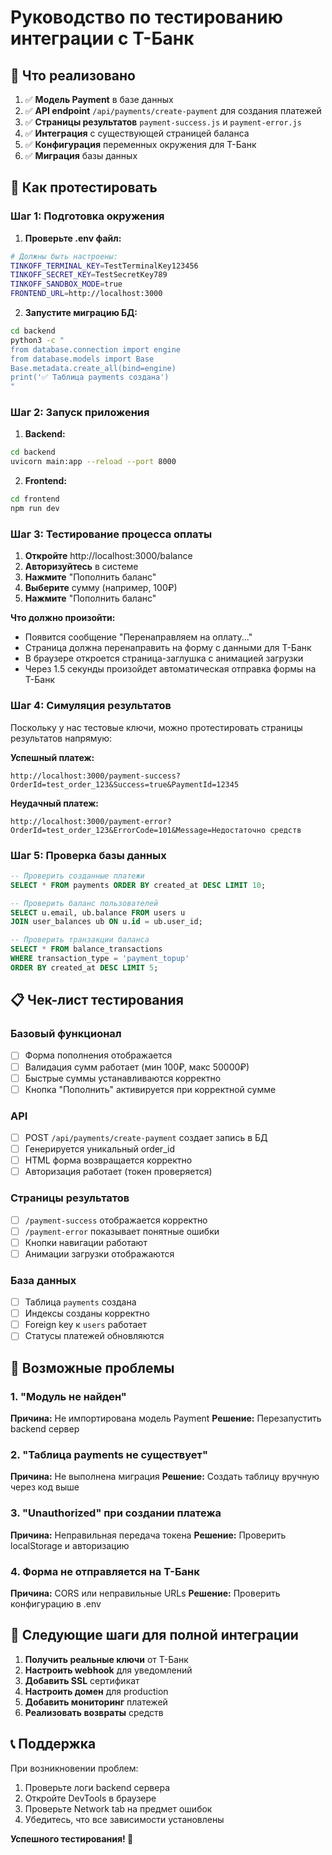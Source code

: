 # Руководство по тестированию интеграции с Т-Банк

## 🚀 Что реализовано

1. ✅ **Модель Payment** в базе данных
2. ✅ **API endpoint** `/api/payments/create-payment` для создания платежей  
3. ✅ **Страницы результатов** `payment-success.js` и `payment-error.js`
4. ✅ **Интеграция** с существующей страницей баланса
5. ✅ **Конфигурация** переменных окружения для Т-Банк
6. ✅ **Миграция** базы данных

## 🔧 Как протестировать

### Шаг 1: Подготовка окружения

1. **Проверьте .env файл:**
```bash
# Должны быть настроены:
TINKOFF_TERMINAL_KEY=TestTerminalKey123456
TINKOFF_SECRET_KEY=TestSecretKey789  
TINKOFF_SANDBOX_MODE=true
FRONTEND_URL=http://localhost:3000
```

2. **Запустите миграцию БД:**
```bash
cd backend
python3 -c "
from database.connection import engine
from database.models import Base
Base.metadata.create_all(bind=engine)
print('✅ Таблица payments создана')
"
```

### Шаг 2: Запуск приложения

1. **Backend:**
```bash
cd backend
uvicorn main:app --reload --port 8000
```

2. **Frontend:**
```bash
cd frontend  
npm run dev
```

### Шаг 3: Тестирование процесса оплаты

1. **Откройте** http://localhost:3000/balance
2. **Авторизуйтесь** в системе
3. **Нажмите** "Пополнить баланс"
4. **Выберите** сумму (например, 100₽)
5. **Нажмите** "Пополнить баланс" 

**Что должно произойти:**
- Появится сообщение "Перенаправляем на оплату..."
- Страница должна перенаправить на форму с данными для Т-Банк
- В браузере откроется страница-заглушка с анимацией загрузки
- Через 1.5 секунды произойдет автоматическая отправка формы на Т-Банк

### Шаг 4: Симуляция результатов

Поскольку у нас тестовые ключи, можно протестировать страницы результатов напрямую:

**Успешный платеж:**
```
http://localhost:3000/payment-success?OrderId=test_order_123&Success=true&PaymentId=12345
```

**Неудачный платеж:**
```
http://localhost:3000/payment-error?OrderId=test_order_123&ErrorCode=101&Message=Недостаточно средств
```

### Шаг 5: Проверка базы данных

```sql
-- Проверить созданные платежи
SELECT * FROM payments ORDER BY created_at DESC LIMIT 10;

-- Проверить баланс пользователей  
SELECT u.email, ub.balance FROM users u 
JOIN user_balances ub ON u.id = ub.user_id;

-- Проверить транзакции баланса
SELECT * FROM balance_transactions 
WHERE transaction_type = 'payment_topup' 
ORDER BY created_at DESC LIMIT 5;
```

## 📋 Чек-лист тестирования

### Базовый функционал
- [ ] Форма пополнения отображается
- [ ] Валидация сумм работает (мин 100₽, макс 50000₽)
- [ ] Быстрые суммы устанавливаются корректно
- [ ] Кнопка "Пополнить" активируется при корректной сумме

### API
- [ ] POST `/api/payments/create-payment` создает запись в БД
- [ ] Генерируется уникальный order_id
- [ ] HTML форма возвращается корректно
- [ ] Авторизация работает (токен проверяется)

### Страницы результатов  
- [ ] `/payment-success` отображается корректно
- [ ] `/payment-error` показывает понятные ошибки
- [ ] Кнопки навигации работают
- [ ] Анимации загрузки отображаются

### База данных
- [ ] Таблица `payments` создана
- [ ] Индексы созданы корректно
- [ ] Foreign key к `users` работает
- [ ] Статусы платежей обновляются

## 🐛 Возможные проблемы

### 1. "Модуль не найден" 
**Причина:** Не импортирована модель Payment
**Решение:** Перезапустить backend сервер

### 2. "Таблица payments не существует"
**Причина:** Не выполнена миграция
**Решение:** Создать таблицу вручную через код выше

### 3. "Unauthorized" при создании платежа
**Причина:** Неправильная передача токена
**Решение:** Проверить localStorage и авторизацию

### 4. Форма не отправляется на Т-Банк
**Причина:** CORS или неправильные URLs
**Решение:** Проверить конфигурацию в .env

## 🔄 Следующие шаги для полной интеграции

1. **Получить реальные ключи** от Т-Банк
2. **Настроить webhook** для уведомлений
3. **Добавить SSL** сертификат  
4. **Настроить домен** для production
5. **Добавить мониторинг** платежей
6. **Реализовать возвраты** средств

## 📞 Поддержка

При возникновении проблем:
1. Проверьте логи backend сервера
2. Откройте DevTools в браузере  
3. Проверьте Network tab на предмет ошибок
4. Убедитесь, что все зависимости установлены

**Успешного тестирования! 🎉**